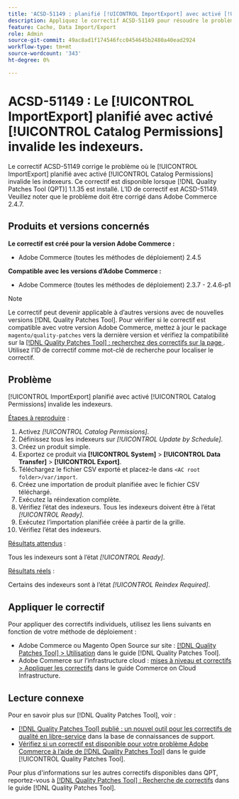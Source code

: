 ```yaml
---
title: 'ACSD-51149 : planifié [!UICONTROL ImportExport] avec activé [!UICONTROL Catalog Permissions] invalide les indexeurs'
description: Appliquez le correctif ACSD-51149 pour résoudre le problème de performances Adobe Commerce où le [!UICONTROL ImportExport] planifié avec activé [!UICONTROL Catalog Permissions] invalide les indexeurs.
feature: Cache, Data Import/Export
role: Admin
source-git-commit: 49ac8ad1f174546fcc0454645b2480a40ead2924
workflow-type: tm+mt
source-wordcount: '343'
ht-degree: 0%

---
```


# ACSD-51149 : Le [!UICONTROL ImportExport] planifié avec activé [!UICONTROL Catalog Permissions] invalide les indexeurs.

Le correctif ACSD-51149 corrige le problème où le [!UICONTROL ImportExport] planifié avec activé [!UICONTROL Catalog Permissions] invalide les indexeurs. Ce correctif est disponible lorsque [!DNL Quality Patches Tool (QPT)] 1.1.35 est installé. L’ID de correctif est ACSD-51149. Veuillez noter que le problème doit être corrigé dans Adobe Commerce 2.4.7.

## Produits et versions concernés

**Le correctif est créé pour la version Adobe Commerce :**

* Adobe Commerce (toutes les méthodes de déploiement) 2.4.5

**Compatible avec les versions d’Adobe Commerce :**

* Adobe Commerce (toutes les méthodes de déploiement) 2.3.7 - 2.4.6-p1

>[!NOTE]
>
>Le correctif peut devenir applicable à d’autres versions avec de nouvelles versions [!DNL Quality Patches Tool]. Pour vérifier si le correctif est compatible avec votre version Adobe Commerce, mettez à jour le package `magento/quality-patches` vers la dernière version et vérifiez la compatibilité sur la [[!DNL Quality Patches Tool] : recherchez des correctifs sur la page ](https://experienceleague.adobe.com/tools/commerce-quality-patches/index.html). Utilisez l’ID de correctif comme mot-clé de recherche pour localiser le correctif.

## Problème

[!UICONTROL ImportExport] planifié avec activé [!UICONTROL Catalog Permissions] invalide les indexeurs.

<u>Étapes à reproduire</u> :

1. Activez *[!UICONTROL Catalog Permissions]*.
1. Définissez tous les indexeurs sur *[!UICONTROL Update by Schedule]*.
1. Créez un produit simple.
1. Exportez ce produit via **[!UICONTROL System]** > **[!UICONTROL Data Transfer]** > **[!UICONTROL Export]**.
1. Téléchargez le fichier CSV exporté et placez-le dans `<AC root folder>/var/import`.
1. Créez une importation de produit planifiée avec le fichier CSV téléchargé.
1. Exécutez la réindexation complète.
1. Vérifiez l’état des indexeurs. Tous les indexeurs doivent être à l’état *[!UICONTROL Ready]*.
1. Exécutez l’importation planifiée créée à partir de la grille.
1. Vérifiez l’état des indexeurs.

<u>Résultats attendus</u> :

Tous les indexeurs sont à l’état *[!UICONTROL Ready]*.

<u>Résultats réels</u> :

Certains des indexeurs sont à l’état *[!UICONTROL Reindex Required]*.

## Appliquer le correctif

Pour appliquer des correctifs individuels, utilisez les liens suivants en fonction de votre méthode de déploiement :

* Adobe Commerce ou Magento Open Source sur site : [[!DNL Quality Patches Tool] > Utilisation](https://experienceleague.adobe.com/docs/commerce-operations/tools/quality-patches-tool/usage.html) dans le guide [!DNL Quality Patches Tool].
* Adobe Commerce sur l’infrastructure cloud : [mises à niveau et correctifs > Appliquer les correctifs](https://experienceleague.adobe.com/docs/commerce-cloud-service/user-guide/develop/upgrade/apply-patches.html) dans le guide Commerce on Cloud Infrastructure.

## Lecture connexe

Pour en savoir plus sur [!DNL Quality Patches Tool], voir :

* [[!DNL Quality Patches Tool] publié : un nouvel outil pour les correctifs de qualité en libre-service](https://experienceleague.adobe.com/en/docs/commerce-knowledge-base/kb/announcements/commerce-announcements/magento-quality-patches-released-new-tool-to-self-serve-quality-patches) dans la base de connaissances de support.
* [Vérifiez si un correctif est disponible pour votre problème Adobe Commerce à l’aide de  [!DNL Quality Patches Tool]](/help/tools/quality-patches-tool/patches-available-in-qpt/check-patch-for-magento-issue-with-magento-quality-patches.md) dans le guide [!UICONTROL Quality Patches Tool].


Pour plus d&#39;informations sur les autres correctifs disponibles dans QPT, reportez-vous à [[!DNL Quality Patches Tool] : Recherche de correctifs](https://experienceleague.adobe.com/tools/commerce-quality-patches/index.html) dans le guide [!DNL Quality Patches Tool].
